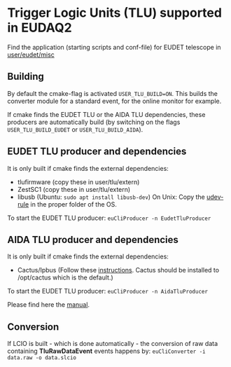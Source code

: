 # Trigger Logic Units (TLU) supported in EUDAQ2

Find the application (starting scripts and conf-file) for EUDET telescope in [user/eudet/misc](../../user/eudet/misc)

## Building

By default the cmake-flag is activated ```USER_TLU_BUILD=ON```.
This builds the converter module for a standard event, for the online monitor for example.

If cmake finds the EUDET TLU or the AIDA TLU dependencies, these producers are automatically build (by switching on the flags ```USER_TLU_BUILD_EUDET``` or ```USER_TLU_BUILD_AIDA```).

## EUDET TLU producer and dependencies

It is only built if cmake finds the external dependencies:
- tlufirmware (copy these in user/tlu/extern)
- ZestSC1 (copy these in user/tlu/extern)
- libusb (Ubuntu: ```sudo apt install libusb-dev```)
On Unix: Copy the [udev-rule](misc/eudet_tlu/54-tlu.rules) in the proper folder of the OS.

To start the EUDET TLU producer: 
```euCliProducer -n EudetTluProducer```

## AIDA TLU producer and dependencies

It is only built if cmake finds the external dependencies:
- Cactus/Ipbus (Follow these [instructions](https://ipbus.web.cern.ch/ipbus/doc/user/html/software/install/compile.html#instructions). Cactus should be installed to /opt/cactus which is the default.)

To start the EUDET TLU producer: 
```euCliProducer -n AidaTluProducer```

Please find here the [manual](https://github.com/PaoloGB/firmware_AIDA/raw/master/Documentation/Latex/Main_TLU.pdf).


## Conversion

If LCIO is built - which is done automatically - the conversion of raw data containing **TluRawDataEvent** events happens by:
```euCliConverter -i data.raw -o data.slcio```



